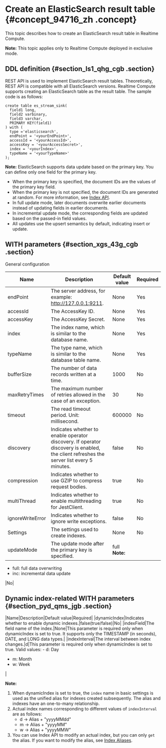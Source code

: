# Create an ElasticSearch result table {#concept_94716_zh .concept}

This topic describes how to create an ElasticSearch result table in Realtime Compute.

**Note:** This topic applies only to Realtime Compute deployed in exclusive mode.

## DDL definition {#section_ls1_qhg_cgb .section}

REST API is used to implement ElasticSearch result tables. Theoretically, REST API is compatible with all ElasticSearch versions. Realtime Compute supports creating an ElasticSearch table as the result table. The sample code is as follows:

```language-sql
create table es_stream_sink(
  field1 long, 
  field2 varbinary, 
  field3 varchar,
  PRIMARY KEY(field1)
) with (
  type ='elasticsearch',
  endPoint = '<yourEndPoint>',
  accessId = '<yourAccessId>',
  accessKey = '<yourAccessSecret>',
  index = '<yourIndex>',
  typeName = '<yourTypeName>'
);
```

**Note:** ElasticSearch supports data update based on the primary key. You can define only one field for the primary key.

-   When the primary key is specified, the document IDs are the values of the primary key field.
-   When the primary key is not specified, the document IDs are generated at random. For more information, see [Index API](https://www.elastic.co/guide/en/elasticsearch/reference/current/docs-index_.html).
-   In full update mode, later documents overwrite earlier documents instead of updating fields in earlier documents.
-   In incremental update mode, the corresponding fields are updated based on the passed-in field values.
-   All updates use the upsert semantics by default, indicating insert or update.

## WITH parameters {#section_xgs_43g_cgb .section}

General configuration

|Name|Description|Default value|Required|
|----|-----------|-------------|--------|
|endPoint|The server address, for example: http://127.0.0.1:9211.|None|Yes|
|accessId|The AccessKey ID.|None|Yes|
|accessKey|The AccessKey Secret.|None|Yes|
|index|The index name, which is similar to the database name.|None|Yes|
|typeName|The type name, which is similar to the database table name.|None|Yes|
|bufferSize|The number of data records written at a time.|1000|No|
|maxRetryTimes|The maximum number of retries allowed in the case of an exception.|30|No|
|timeout|The read timeout period. Unit: millisecond.|600000|No|
|discovery|Indicates whether to enable operator discovery. If operator discovery is enabled, the client refreshes the server list every 5 minutes.|false|No|
|compression|Indicates whether to use GZIP to compress request bodies.|true|No|
|multiThread|Indicates whether to enable multithreading for JestClient.|true|No|
|ignoreWriteError|Indicates whether to ignore write exceptions.|false|No|
|Settings|The settings used to create indexes.|None|No|
|updateMode|The update mode after the primary key is specified.|full **Note:** 

-   full: full data overwriting
-   inc: incremental data update

 |No|

## Dynamic index-related WITH parameters {#section_pyd_qms_jgb .section}

|Name|Description|Default value|Required|
|dynamicIndex|Indicates whether to enable dynamic indexes.|false\(true/false\)|No|
|indexField|The field name of the index.|None|This parameter is required only when dynamicIndex is set to true. It supports only the TIMESTAMP \(in seconds\), DATE, and LONG data types.|
|indexInterval|The interval between index changes.|d|This parameter is required only when dynamicIndex is set to true. Valid values: -   d: Day
-   m: Month
-   w: Week

 |

**Note:** 

1.  When dynamicIndex is set to true, the `index` name in basic settings is used as the unified alias for indexes created subsequently. The alias and indexes have an one-to-many relationship.
2.  Actual index names corresponding to different values of `indexInterval` are as follows:
    -   d -\> Alias + "yyyyMMdd"
    -   m -\> Alias + "yyyyMM"
    -   w -\> Alias + "yyyyMMW"
3.  You can use Index API to modify an actual index, but you can only `get` the alias. If you want to modify the alias, see [Index Aliases](https://www.elastic.co/guide/en/elasticsearch/reference/current/indices-aliases.html).

